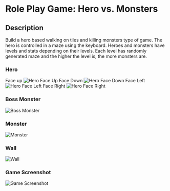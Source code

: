 # Role Play Game: Hero vs. Monsters

## Description
Build a hero based walking on tiles and killing monsters type of game. The hero is controlled in a maze using the keyboard. Heroes and monsters have levels and stats depending on their levels. Each level has randomly generated maze and the higher the level is, the more monsters are.

### Hero
Face up ![Hero Face Up](https://github.com/nguyenannie/Role_Playing_Game/blob/master/src/resources/images/hero-up.gif)
Face Down ![Hero Face Down](https://github.com/nguyenannie/Role_Playing_Game/blob/master/src/resources/images/hero-down.gif)
Face Left ![Hero Face Left](https://github.com/nguyenannie/Role_Playing_Game/blob/master/src/resources/images/hero-left.gif)
Face Right ![Hero Face Right](https://github.com/nguyenannie/Role_Playing_Game/blob/master/src/resources/images/hero-right.gif)

### Boss Monster
![Boss Monster](https://github.com/nguyenannie/Role_Playing_Game/blob/master/src/resources/images/boss.png)

### Monster
![Monster](https://github.com/nguyenannie/Role_Playing_Game/blob/master/src/resources/images/monster.gif)

### Wall
![Wall](https://github.com/nguyenannie/Role_Playing_Game/blob/master/src/resources/images/wall.jpg)

### Game Screenshot
![Game Screenshot](https://github.com/nguyenannie/Role_Playing_Game/blob/master/src/resources/images/Game_Screenshot.png)